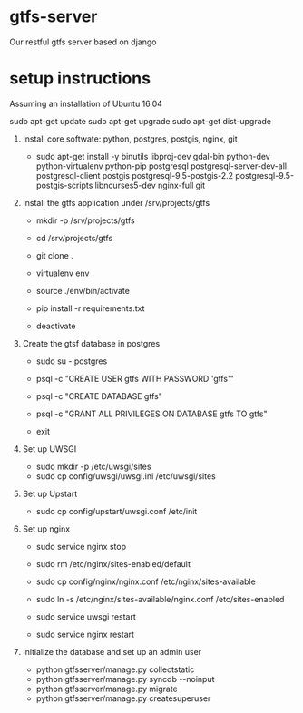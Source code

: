 # gtfs-server
Our restful gtfs server based on django

# setup instructions
Assuming an installation of Ubuntu 16.04

sudo apt-get update
sudo apt-get upgrade
sudo apt-get dist-upgrade

1.  Install core softwate: python, postgres, postgis, nginx, git

    - sudo apt-get install -y binutils libproj-dev gdal-bin python-dev python-virtualenv python-pip postgresql postgresql-server-dev-all postgresql-client postgis postgresql-9.5-postgis-2.2 postgresql-9.5-postgis-scripts libncurses5-dev nginx-full git

2.  Install the gtfs application under /srv/projects/gtfs

    - mkdir -p /srv/projects/gtfs
    - cd /srv/projects/gtfs
    - git clone <url> .
    - virtualenv env
    - source ./env/bin/activate

    - pip install -r requirements.txt
    - deactivate

3. Create the gtsf database in postgres

    - sudo su - postgres
    - psql -c "CREATE USER gtfs WITH PASSWORD 'gtfs'"
    - psql -c "CREATE DATABASE gtfs"
    - psql -c "GRANT ALL PRIVILEGES ON DATABASE gtfs TO gtfs"

    - exit

4. Set up UWSGI

    - sudo mkdir -p /etc/uwsgi/sites
    - sudo cp config/uwsgi/uwsgi.ini /etc/uwsgi/sites

5. Set up Upstart
    - sudo cp config/upstart/uwsgi.conf /etc/init

6. Set up nginx
    - sudo service nginx stop
    - sudo rm /etc/nginx/sites-enabled/default
    - sudo cp config/nginx/nginx.conf /etc/nginx/sites-available
    - sudo ln -s /etc/nginx/sites-available/nginx.conf /etc/sites-enabled

    - sudo service uwsgi restart
    - sudo service nginx restart

7. Initialize the database and set up an admin user
    - python gtfsserver/manage.py collectstatic
    - python gtfsserver/manage.py syncdb --noinput
    - python gtfsserver/manage.py migrate
    - python gtfsserver/manage.py createsuperuser



